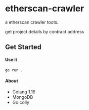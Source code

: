 # etherscan-crawler

a etherscan crawler toots.

get project details by contract address

## Get Started

#### Use it

`go run .`

#### About

* Golang 1.19
* MongoDB
* Go colly
